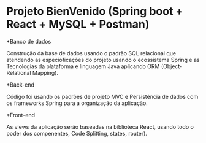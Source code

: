 # Projeto BienVenido (Spring boot + React + MySQL + Postman)

*Banco de dados  

Construção da base de dados usando o padrão  SQL relacional que atendendo as especioficações do projeto usando o ecossistema Spring e as Tecnologias da plataforma e linguagem Java aplicando ORM (Object-Relational Mapping).  

 
*Back-end  

Código foi usando os padrões de projeto MVC e Persistência de dados com os frameworks Spring para a organização da aplicação. 

  

*Front-end 


As views da aplicação serão baseadas na biblioteca React, usando todo o poder dos compenentes, Code Splitting, states, router).
